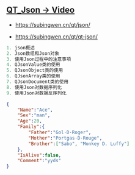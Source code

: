 ## [QT_Json -> Video](https://edu.subingwen.cn/p/t_pc/course_pc_detail/column/p_61a82836e4b00db3cebe6c74)   

- https://subingwen.cn/qt/json/

- https://subingwen.cn/qt/qt-json/

```c++
1. json概述
2. Json数组和Json对象
3. 使用Json过程中的注意事项
4. QJsonValue类的使用
5. QJsonObject类的使用
6. QJsonArray类的使用
7. QJsonDocument类的使用
8. 使用Json对数据序列化
9. 使用Json对数据反序列化
```

```json
{
    "Name":"Ace",
    "Sex":"man",
    "Age":20,
    "Family":{
        "Father":"Gol·D·Roger",
        "Mother":"Portgas·D·Rouge",
        "Brother":["Sabo", "Monkey D. Luffy"]
    },
    "IsAlive":false,
    "Comment":"yyds"
}
```

